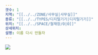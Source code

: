 ```yaml
---
갯수: 1
지역: "[[../../ZONE/사무실|사무실]]"
종류: "[[../../TYPES/디지털기기|디지털기기]]"
위치: "[[../../SPACE/철재장/O|O]]"
상세위치: 
설명: 이름 다시 만들자
---
```

![](http://192.168.50.22/images/240608_IMG_0218.jpg)